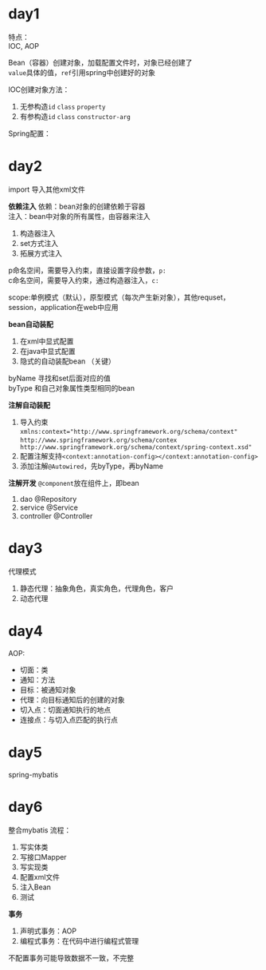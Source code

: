 # day1
特点：  
IOC, AOP

Bean（容器）创建对象，加载配置文件时，对象已经创建了  
`value`具体的值，`ref`引用spring中创建好的对象

IOC创建对象方法：
1. 无参构造`id` `class` `property`
2. 有参构造`id` `class` `constructor-arg`

Spring配置：

# day2
import 导入其他xml文件

**依赖注入**
依赖：bean对象的创建依赖于容器  
注入：bean中对象的所有属性，由容器来注入
1. 构造器注入
2. set方式注入
3. 拓展方式注入

p命名空间，需要导入约束，直接设置字段参数，`p:`  
c命名空间，需要导入约束，通过构造器注入，`c:`

scope:单例模式（默认），原型模式（每次产生新对象），其他requset，session，application在web中应用

**bean自动装配**
1. 在xml中显式配置
2. 在java中显式配置
3. 隐式的自动装配bean （关键）

byName 寻找和set后面对应的值  
byType 和自己对象属性类型相同的bean

**注解自动装配**
1. 导入约束`xmlns:context="http://www.springframework.org/schema/context"` `http://www.springframework.org/schema/contex http://www.springframework.org/schema/context/spring-context.xsd"`
2. 配置注解支持`<context:annotation-config></context:annotation-config>`
3. 添加注解`@Autowired`，先byType，再byName

**注解开发**
`@component`放在组件上，即bean
1. dao @Repository
2. service @Service
3. controller @Controller

# day3
代理模式
1. 静态代理：抽象角色，真实角色，代理角色，客户
3. 动态代理

# day4
AOP:
- 切面：类
- 通知：方法
- 目标：被通知对象
- 代理：向目标通知后的创建的对象
- 切入点：切面通知执行的地点
- 连接点：与切入点匹配的执行点

# day5
spring-mybatis

# day6
整合mybatis
流程：
1. 写实体类
2. 写接口Mapper
3. 写实现类
4. 配置xml文件
5. 注入Bean
6. 测试

**事务**
1. 声明式事务：AOP
2. 编程式事务：在代码中进行编程式管理

不配置事务可能导致数据不一致，不完整
